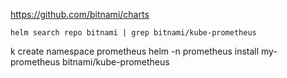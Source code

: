 
https://github.com/bitnami/charts

``` helm search repo bitnami | grep bitnami/kube-prometheus ```

k create namespace prometheus
helm -n prometheus install my-prometheus bitnami/kube-prometheus
